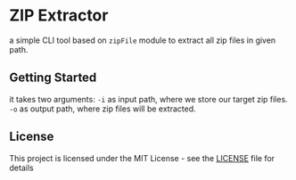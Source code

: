 # ZIP Extractor

a simple CLI tool based on `zipFile` module to extract all zip files in given path. 

## Getting Started

it takes two arguments:
`-i` as input path, where we store our target zip files. 
`-o` as output path, where zip files will be extracted.

## License

This project is licensed under the MIT License - see the [LICENSE](LICENSE) file for details
